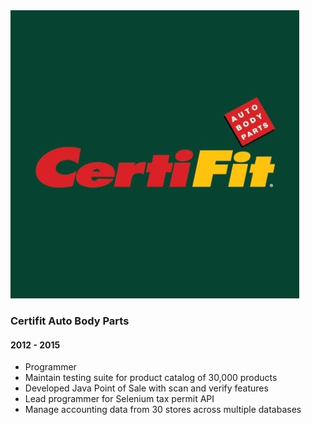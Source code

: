<div class="well">
  <div class="row">
    <div class="col-md-5 frame">
      <span class="helper"></span>
      <img class="img-responsive" src="/assets/certifit.jpg" alt="Certifit">
    </div>
    <div class="col-md-7">
      <h3>
          Certifit Auto Body Parts
      </h3>
      <h4>
          2012 - 2015
      </h4>
      <ul class="list-group">
        <li class="list-group-item">
          Programmer          
        </li>
        <li class="list-group-item">
          Maintain testing suite for product catalog of 30,000 products
        </li>
        <li class="list-group-item">
          Developed Java Point of Sale with scan and verify features
        </li>
        <li class="list-group-item">
          Lead programmer for Selenium tax permit API
        </li>
        <li class="list-group-item">
          Manage accounting data from 30 stores across multiple databases
        </li>
      </ul>
    </div>
  </div>
</div>
